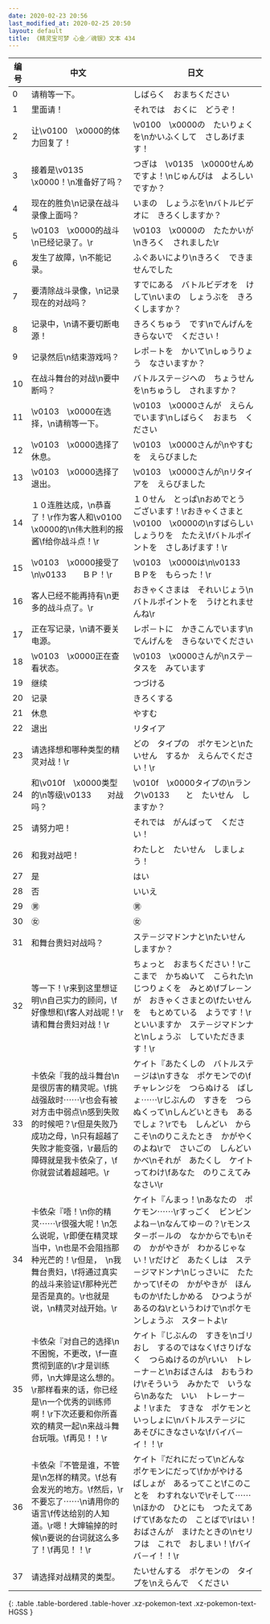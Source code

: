 ```yaml
---
date: 2020-02-23 20:56
last_modified_at: 2020-02-25 20:50
layout: default
title: 《精灵宝可梦 心金／魂银》文本 434
---
```

| 编号 | 中文 | 日文 |
| ---- | ---- | ---- |
| 0 | 请稍等一下。 | しばらく　おまちください |
| 1 | 里面请！ | それでは　おくに　どうぞ！ |
| 2 | 让\v0100　\x0000的体力回复了！ | \v0100　\x0000の　たいりょくを\nかいふくして　さしあげます！ |
| 3 | 接着是\v0135　\x0000！\n准备好了吗？ | つぎは　\v0135　\x0000せんめ　ですよ！\nじゅんびは　よろしい　ですか？ |
| 4 | 现在的胜负\n记录在战斗录像上面吗？ | いまの　しょうぶを\nバトルビデオに　きろくしますか？ |
| 5 | \v0103　\x0000的战斗\n已经记录了。\r | \v0103　\x0000の　たたかいが\nきろく　されました\r |
| 6 | 发生了故障，\n不能记录。 | ふぐあいにより\nきろく　できませんでした |
| 7 | 要清除战斗录像，\n记录现在的对战吗？ | すでにある　バトルビデオを　けして\nいまの　しょうぶを　きろくしますか？ |
| 8 | 记录中，\n请不要切断电源！　 | きろくちゅう　です\nでんげんを　きらないで　ください！　 |
| 9 | 记录然后\n结束游戏吗？ | レポ－トを　かいて\nしゅうりょう　なさいますか？ |
| 10 | 在战斗舞台的对战\n要中断吗？ | バトルステ－ジへの　ちょうせんを\nちゅうし　されますか？ |
| 11 | \v0103　\x0000在选择，\n请稍等一下。 | \v0103　\x0000さんが　えらんでいます\nしばらく　おまち　ください |
| 12 | \v0103　\x0000选择了休息。 | \v0103　\x0000さんが\nやすむを　えらびました |
| 13 | \v0103　\x0000选择了退出。 | \v0103　\x0000さんが\nリタイアを　えらびました |
| 14 | １０连胜达成，\n恭喜了！\r作为客人和\v0100　\x0000的\n伟大胜利的报酱\f给你战斗点！\r | １０せん　とっぱ\nおめでとう　ございます！\rおきゃくさまと　\v0100　\x0000の\nすばらしい　しょうりを　たたえ\fバトルポイントを　さしあげます！\r |
| 15 | \v0103　\x0000接受了\n\v0133　　ＢＰ！\r | \v0103　\x0000は\n\v0133　　ＢＰを　もらった！\r |
| 16 | 客人已经不能再持有\n更多的战斗点了。\r | おきゃくさまは　それいじょう\nバトルポイントを　うけとれませんね\r |
| 17 | 正在写记录，\n请不要关电源。 | レポ－トに　かきこんでいます\nでんげんを　きらないでください |
| 18 | \v0103　\x0000正在查看状态。 | \v0103　\x0000さんが\nステ－タスを　みています |
| 19 | 继续 | つづける |
| 20 | 记录 | きろくする |
| 21 | 休息 | やすむ |
| 22 | 退出 | リタイア |
| 23 | 请选择想和哪种类型的精灵对战！\r | どの　タイプの　ポケモンと\nたいせん　するか　えらんでください！\r |
| 24 | 和\v010f　\x0000类型的\n等级\v0133　　对战吗？ | \v010f　\x0000タイプの\nランク\v0133　　と　たいせん　しますか？ |
| 25 | 请努力吧！ | それでは　がんばって　ください！ |
| 26 | 和我对战吧！ | わたしと　たいせん　しましょう！ |
| 27 | 是 | はい |
| 28 | 否 | いいえ |
| 29 | ㊚ | ㊚ |
| 30 | ㊛ | ㊛ |
| 31 | 和舞台贵妇对战吗？ | ステ－ジマドンナと\nたいせん　しますか？ |
| 32 | 等一下！\r来到这里想证明\n自己实力的顾问，\f好像想和\f客人对战呢！\r请和舞台贵妇对战！\r | ちょっと　おまちください！\rここまで　かちぬいて　こられた\nじつりょくを　みとめ\fブレ－ンが　おきゃくさまとの\fたいせんを　もとめている　ようです！\rといいますか　ステ－ジマドンナと\nしょうぶ　していただきます！\r |
| 33 | 卡依朵『我的战斗舞台\n是很厉害的精灵呢。\f挑战强敌时⋯⋯\r也会有被对方击中弱点\n感到失败的时候吧？\r但是失败乃成功之母，\n只有超越了失败才能变强，\r最后的障碍就是我卡依朵了，\f你就尝试着超越吧。\r | ケイト『あたくしの　バトルステ－ジは\nすきな　ポケモンでの\fチャレンジを　つらぬける　ばしょ⋯⋯\rじぶんの　すきを　つらぬくって\nしんどいときも　あるでしょ？\rでも　しんどい　からこそ\nのりこえたとき　かがやくのよね\rで　さいごの　しんどい　かべ\nそれが　あたくし　ケイトってわけ\fあなた　のりこえてみなさい\r |
| 34 | 卡依朵『唔！\n你的精灵⋯⋯\r很强大呢！\n怎么说呢，\r即便在精灵球当中，\n也是不会阻挡那种光芒的！\r但是，　\n我舞台贵妇，\f将通过真实的战斗来验证\f那种光芒是否是真的。\r也就是说，\n精灵对战开始。\r | ケイト『んまっ！\nあなたの　ポケモン⋯⋯\rすっごく　ビンビン　よね－\nなんてゆ－の？\rモンスタ－ボ－ルの　なかからでも\nその　かがやきが　わかるじゃない！\rだけど　あたくしは　ステ－ジマドンナ\nじっさいに　たたかって\fその　かがやきが　ほんものか\fたしかめる　ひつようが　あるのね\rというわけで\nポケモンしょうぶ　スタ－トよ\r |
| 35 | 卡依朵『对自己的选择\n不困惋，不更改，\f一直贯彻到底的\r才是训练师，\n大婶是这么想的。\r那样看来的话，你已经是\n一个优秀的训练师啊！\r下次还要和你所喜欢的精灵一起\n来战斗舞台玩哦。\f再见！！\r | ケイト『じぶんの　すきを\nゴリおし　するのではなく\fさりげなく　つらぬけるのが\rいい　トレ－ナ－と\nおばさんは　おもうわけ\rそういう　みかたで　いうなら\nあなた　いい　トレ－ナ－よ！\rまた　すきな　ポケモンと　いっしょに\nバトルステ－ジに　あそびにきなさいな\fバイバ－イ！！\r |
| 36 | 卡依朵『不管是谁，不管是\n怎样的精灵。\f总有会发光的地方。\f然后，\r不要忘了⋯⋯\n请用你的语言\f传达给别的人知道。\r嗯！大婶输掉的时候\n要说的台词就这么多了！\f再见！！\r | ケイト『だれにだって\nどんな　ポケモンにだって\fかがやける　ばしょが　あるってこと\fこのことを　わすれないで\rそして⋯⋯\nほかの　ひとにも　つたえてあげて\fあなたの　ことばで\rはい！　おばさんが　まけたときの\nセリフは　これで　おしまい！\fバイバ－イ！！\r |
| 37 | 请选择对战精灵的类型。 | たいせんする　ポケモンの　タイプを\nえらんで　ください |
{: .table .table-bordered .table-hover .xz-pokemon-text .xz-pokemon-text-HGSS }